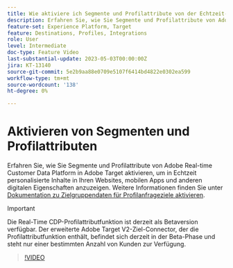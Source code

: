```yaml
---
title: Wie aktiviere ich Segmente und Profilattribute von der Echtzeit-Kundendatenplattform von Adobe nach Adobe Target?
description: Erfahren Sie, wie Sie Segmente und Profilattribute von Adobe Real-time Customer Data Platform in Adobe Target aktivieren, um in Echtzeit personalisierte Inhalte in Ihren Websites, mobilen Apps und anderen digitalen Eigenschaften anzuzeigen.
feature-set: Experience Platform, Target
feature: Destinations, Profiles, Integrations
role: User
level: Intermediate
doc-type: Feature Video
last-substantial-update: 2023-05-03T00:00:00Z
jira: KT-13140
source-git-commit: 5e2b9aa88e0709e5107f6414bd4822e0302ea599
workflow-type: tm+mt
source-wordcount: '138'
ht-degree: 0%

---
```



# Aktivieren von Segmenten und Profilattributen

Erfahren Sie, wie Sie Segmente und Profilattribute von Adobe Real-time Customer Data Platform in Adobe Target aktivieren, um in Echtzeit personalisierte Inhalte in Ihren Websites, mobilen Apps und anderen digitalen Eigenschaften anzuzeigen. Weitere Informationen finden Sie unter [Dokumentation zu Zielgruppendaten für Profilanfrageziele aktivieren](https://experienceleague.adobe.com/docs/experience-platform/destinations/ui/activate/activate-profile-request-destinations.html).

>[!IMPORTANT]
>
>Die Real-Time CDP-Profilattributfunktion ist derzeit als Betaversion verfügbar. Der erweiterte Adobe Target V2-Ziel-Connector, der die Profilattributfunktion enthält, befindet sich derzeit in der Beta-Phase und steht nur einer bestimmten Anzahl von Kunden zur Verfügung.

>[!VIDEO](https://video.tv.adobe.com/v/3419036/?learn=on)
